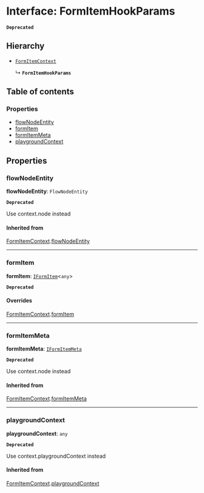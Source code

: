 # Interface: FormItemHookParams

**`Deprecated`**

## Hierarchy

* [`FormItemContext`](/auto-docs/form-core/interfaces/FormItemContext.md)

  ↳ **`FormItemHookParams`**

## Table of contents

### Properties

* [flowNodeEntity](/auto-docs/form-core/interfaces/FormItemHookParams.md#flownodeentity)
* [formItem](/auto-docs/form-core/interfaces/FormItemHookParams.md#formitem)
* [formItemMeta](/auto-docs/form-core/interfaces/FormItemHookParams.md#formitemmeta)
* [playgroundContext](/auto-docs/form-core/interfaces/FormItemHookParams.md#playgroundcontext)

## Properties

### flowNodeEntity

**flowNodeEntity**: `FlowNodeEntity`

**`Deprecated`**

Use context.node instead

#### Inherited from

[FormItemContext](/auto-docs/form-core/interfaces/FormItemContext.md).[flowNodeEntity](/auto-docs/form-core/interfaces/FormItemContext.md#flownodeentity)

***

### formItem

**formItem**: [`IFormItem`](/auto-docs/form-core/interfaces/IFormItem.md)<`any`>

**`Deprecated`**

#### Overrides

[FormItemContext](/auto-docs/form-core/interfaces/FormItemContext.md).[formItem](/auto-docs/form-core/interfaces/FormItemContext.md#formitem)

***

### formItemMeta

**formItemMeta**: [`IFormItemMeta`](/auto-docs/form-core/interfaces/IFormItemMeta.md)

**`Deprecated`**

Use context.node instead

#### Inherited from

[FormItemContext](/auto-docs/form-core/interfaces/FormItemContext.md).[formItemMeta](/auto-docs/form-core/interfaces/FormItemContext.md#formitemmeta)

***

### playgroundContext

**playgroundContext**: `any`

**`Deprecated`**

Use context.playgroundContext instead

#### Inherited from

[FormItemContext](/auto-docs/form-core/interfaces/FormItemContext.md).[playgroundContext](/auto-docs/form-core/interfaces/FormItemContext.md#playgroundcontext)
